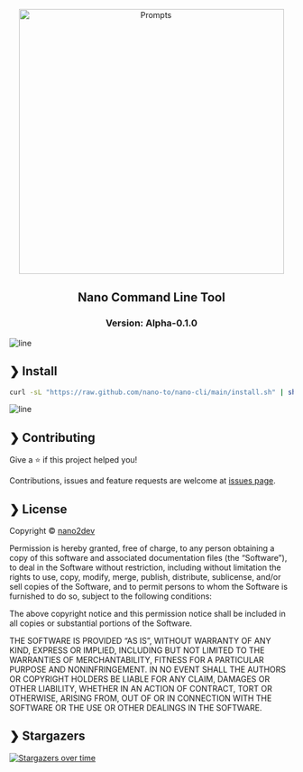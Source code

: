 <p align="center">
  <img src="https://github.com/nano-to/nano-cli/raw/main/.github/banner.png" alt="Prompts" width="470" />
</p>

<h2 align="center">Nano Command Line Tool</h2>

<h3 align="center">Version: Alpha-0.1.0</h3>

![line](https://github.com/nano-to/nano-cli/raw/main/.github/line.png)

## ❯ Install

```bash
curl -sL "https://raw.github.com/nano-to/nano-cli/main/install.sh" | sh
```

![line](https://github.com/nano-to/nano-cli/raw/main/.github/line.png)

## ❯ Contributing

Give a ⭐️ if this project helped you!

Contributions, issues and feature requests are welcome at [issues page](https://github.com/nano-to/nano-cli/issues).

## ❯ License

Copyright © [nano2dev](https://twitter.com/nano2dev)

Permission is hereby granted, free of charge, to any person obtaining a copy of this software and associated documentation files (the “Software”), to deal in the Software without restriction, including without limitation the rights to use, copy, modify, merge, publish, distribute, sublicense, and/or sell copies of the Software, and to permit persons to whom the Software is furnished to do so, subject to the following conditions:

The above copyright notice and this permission notice shall be included in all copies or substantial portions of the Software.

THE SOFTWARE IS PROVIDED “AS IS”, WITHOUT WARRANTY OF ANY KIND, EXPRESS OR IMPLIED, INCLUDING BUT NOT LIMITED TO THE WARRANTIES OF MERCHANTABILITY, FITNESS FOR A PARTICULAR PURPOSE AND NONINFRINGEMENT. IN NO EVENT SHALL THE AUTHORS OR COPYRIGHT HOLDERS BE LIABLE FOR ANY CLAIM, DAMAGES OR OTHER LIABILITY, WHETHER IN AN ACTION OF CONTRACT, TORT OR OTHERWISE, ARISING FROM, OUT OF OR IN CONNECTION WITH THE SOFTWARE OR THE USE OR OTHER DEALINGS IN THE SOFTWARE.

## ❯ Stargazers

[![Stargazers over time](https://starchart.cc/nano-to/nano-cli.svg)](https://github.com/nano-to/nano-cli)
